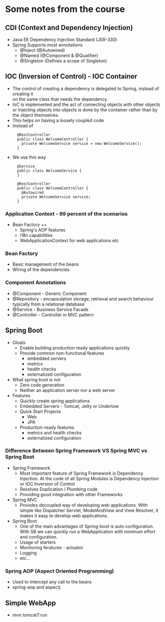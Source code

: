 # Some notes from the course

## CDI (Context and Dependency Injection)

* Java EE Dependency Injection Standard (JSR-330)
* Spring Supports most annotations
    * @Inject (@Autowired)
    * @Named (@Component & @Qualifier)
    * @Singleton (Defines a scope of Singleton)

## IOC (Inversion of Control) - IOC Container

* The control of creating a dependency is delegated to Spring, instead of creating it  
  on the same class that needs the dependency
* IoC is implemented and the act of connecting objects with other objects or injecting objects into objects is done by the
  container rather than by the object themselves.
* This helps on having a loosely coupled code
* Instead of
  ```
    @RestController
    public class WelcomeController {
      private WelcomeService service = new WelcomeService();
    }
  ```
* We use this way
  ```
    @Service
    public class WelcomeService {
    }
  
    @RestController
    public class WelcomeController {
      @Autowired
      private WelcomeService service;
    }
  ```

### Application Context - 99 percent of the scenarios

* Bean Factory ++
    * Spring's AOP features
    * i18n capabilities
    * WebApplicationContext for web applications etc

### Bean Factory

* Basic management of the beans
* Wiring of the dependencies

### Component Annotations

* @Component - Generic Component
* @Repository - encapsulation storage, retrieval and search behaviour typically from a relational database
* @Service - Business Service Facade
* @Controller - Controller in MVC pattern

## Spring Boot

* Gloals
    * Enable building production ready applications quickly
    * Provide common non-functional features
        * embedded servers
        * metrics
        * health checks
        * externalized configuration
* What spring boot is not
    * Zero code generation
    * Neither an application server nor a web server
* Features
    * Quickly create spring applications
    * Embedded Servers - Tomcat, Jetty or Undertow
    * Quick Start Projects
        * Web
        * JPA
    * Production-ready features
        * metrics and health checks
        * externalized configuration


### Difference Between Spring Framework VS Spring MVC vs Spring Boot
* Spring Framework
  * Most important feature of Spring Framework is Dependency Injection. At the code of all Spring Modules is Dependency Injection or IOC Inversion of Control
  * Resolves Duplication / Plumbing code
  * Providing good integration with other Frameworks
* Spring MVC
  * Provides decoupled way of developing web applications. With simple like Dispatcher Servlet, ModelAndView and View Resolver, it makes it easy to develop web applications.
* Spring Boot
  * One of the main advantages of Spring-boot is auto configuration. With SB we can quickly run a WebApplication with minimum effort and configuration.
  * Usage of starters
  * Monitoring feratures - actuator
  * Logging
  * etc...


### Spring AOP (Aspect Oriented Programming)
* Used to intercept any call to the beans
* spring-aop and aspectj


## Simple WebApp
* mvn tomcat7:run
